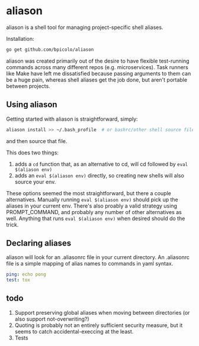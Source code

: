 # aliason
aliason is a shell tool for managing project-specific shell aliases.

Installation:
```bash
go get github.com/bpicolo/aliason
```

aliason was created primarily out of the desire to have flexible test-running
commands across many different repos (e.g. microservices). Task runners like Make have left
me dissatisfied because passing arguments to them can be a huge pain, whereas shell aliases
get the job done, but aren't portable between projects.


## Using aliason
Getting started with aliason is straightforward, simply:

```bash
aliason install >> ~/.bash_profile  # or bashrc/other shell source file of choice
```

and then source that file.

This does two things:
1. adds a `cd` function that, as an alternative to cd, will cd followed by `eval $(aliason env)`
2. adds an `eval $(aliason env)` directly, so creating new shells will also source your env.

These options seemed the most straightforward, but there a couple alternatives. Manually
running `eval $(aliason env)` should pick up the aliases in your current env. There's also
proably a valid strategy using PROMPT_COMMAND, and probably any number of other alternatives as well.
Anything that runs `eval $(aliason env)` when desired should do the trick.

## Declaring aliases
aliason will look for an .aliasonrc file in your current directory. An .aliasonrc file is a
simple mapping of alias names to commands in yaml syntax.

```yaml
ping: echo pong
test: tox
```

## todo
1. Support preserving global aliases when moving between directories (or also support not-overwriting?)
2. Quoting is probably not an entirely sufficient security measure, but it seems to catch accidental-execcing at the least.
3. Tests
